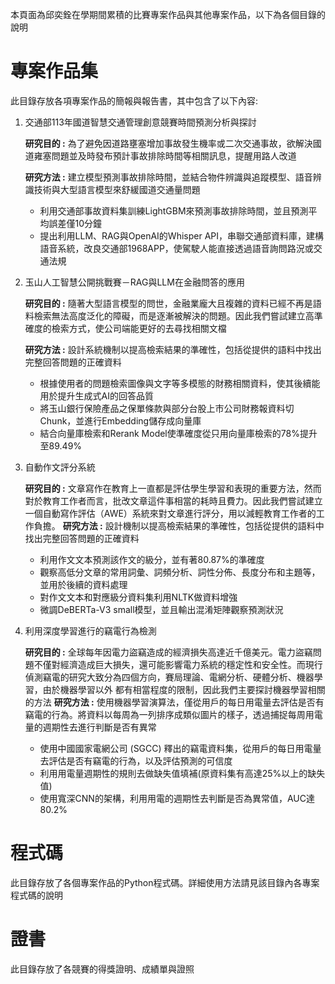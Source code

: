 本頁面為邱奕銓在學期間累積的比賽專案作品與其他專案作品，以下為各個目錄的說明


# 專案作品集
此目錄存放各項專案作品的簡報與報告書，其中包含了以下內容:

1. 交通部113年國道智慧交通管理創意競賽時間預測分析與探討
   
   **研究目的 :** 為了避免因道路壅塞增加事故發生機率或二次交通事故，欲解決國道雍塞問題並及時發布預計事故排除時間等相關訊息，提醒用路人改道

   **研究方法 :** 建立模型預測事故排除時間，並結合物件辨識與追蹤模型、語音辨識技術與大型語言模型來舒緩國道交通量問題
   
    - 利用交通部事故資料集訓練LightGBM來預測事故排除時間，並且預測平均誤差僅10分鐘
    - 提出利用LLM、RAG與OpenAI的Whisper API，串聯交通部資料庫，建構語音系統，改良交通部1968APP，使駕駛人能直接透過語音詢問路況或交通法規

2. 玉山人工智慧公開挑戰賽－RAG與LLM在金融問答的應用

   **研究目的 :** 隨著大型語言模型的問世，金融業龐大且複雜的資料已經不再是語料檢索無法高度泛化的障礙，而是逐漸被解決的問題。因此我們嘗試建立高準確度的檢索方式，使公司端能更好的去尋找相關文檔
   
   **研究方法 :** 設計系統機制以提高檢索結果的準確性，包括從提供的語料中找出完整回答問題的正確資料
   
   - 根據使用者的問題檢索圖像與文字等多模態的財務相關資料，使其後續能用於提升生成式AI的回答品質
   - 將⽟⼭銀⾏保險產品之保單條款與部分台股上市公司財務報資料切Chunk，並進行Embedding儲存成向量庫
   - 結合向量庫檢索和Rerank Model使準確度從只用向量庫檢索的78%提升至89.49%


3. 自動作文評分系統

   **研究目的 :** 文章寫作在教育上一直都是評估學生學習和表現的重要方法，然而對於教育工作者而言，批改文章這件事相當的耗時且費力。因此我們嘗試建立一個自動寫作評估（AWE）系統來對文章進行評分，用以減輕教育工作者的工作負擔。
   **研究方法 :** 設計機制以提高檢索結果的準確性，包括從提供的語料中找出完整回答問題的正確資料
   - 利用作文文本預測該作文的級分，並有著80.87%的準確度
   - 觀察高低分文章的常用詞彙、詞頻分析、詞性分佈、長度分布和主題等，並用於後續的資料處理
   - 對作文文本和對應級分資料集利用NLTK做資料增強
   - 微調DeBERTa-V3 small模型，並且輸出混淆矩陣觀察預測狀況
   


4. 利用深度學習進行的竊電行為檢測

   **研究目的 :** 全球每年因電力盜竊造成的經濟損失高達近千億美元。電力盜竊問題不僅對經濟造成巨大損失，還可能影響電力系統的穩定性和安全性。而現行偵測竊電的研究大致分為四個方向，賽局理論、電網分析、硬體分析、機器學習，由於機器學習以外                  都有相當程度的限制，因此我們主要探討機器學習相關的方法
   **研究方法 :** 使用機器學習演算法，僅從用戶的每日用電量去評估是否有竊電的行為。將資料以每周為一列排序成類似圖片的樣子，透過捕捉每周用電量的週期性去進行判斷是否有異常
     - 使用中國國家電網公司 (SGCC) 釋出的竊電資料集，從用戶的每日用電量去評估是否有竊電的行為，以及評估預測的可信度
     - 利用用電量週期性的規則去做缺失值填補(原資料集有高達25%以上的缺失值)
     - 使用寬深CNN的架構，利用用電的週期性去判斷是否為異常值，AUC達80.2%


# 程式碼

此目錄存放了各個專案作品的Python程式碼。詳細使用方法請見該目錄內各專案程式碼的說明

# 證書

此目錄存放了各競賽的得獎證明、成績單與證照
